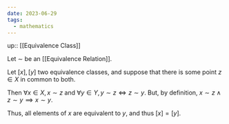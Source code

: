 ```yaml
---
date: 2023-06-29
tags:
  - mathematics
---
```

up:: [[Equivalence Class]]

Let $\sim$ be an [[Equivalence Relation]].

Let $[x], [y]$ two equivalence classes, and suppose that there is some point $z \in X$ in common to both.

Then $\forall x \in X, x \sim z$ and $\forall y \in Y, y \sim z \iff z \sim y$. But, by definition, $x \sim z \land z \sim y \implies x \sim y$.

Thus, all elements of $x$ are equivalent to $y$, and thus $[x] = [y]$.
